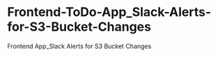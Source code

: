 # Frontend-ToDo-App_Slack-Alerts-for-S3-Bucket-Changes
Frontend App_Slack Alerts for S3 Bucket Changes
